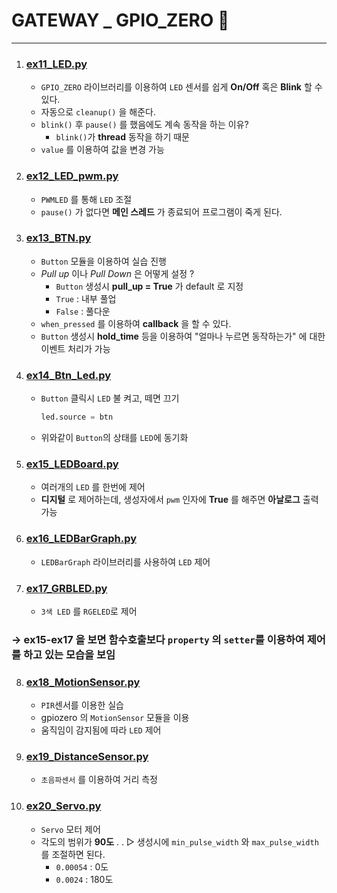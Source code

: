 # GATEWAY _ GPIO_ZERO 📰
---
1. ### [ex11_LED.py](./ex11_LED.py)
    - `GPIO_ZERO` 라이브러리를 이용하여 `LED` 센서를 쉽게 **On/Off** 혹은 **Blink** 할 수 있다.
    - 자동으로 `cleanup()` 을 해준다.
    - `blink()` 후 `pause()` 를 했음에도 계속 동작을 하는 이유?
        - `blink()`가 **thread** 동작을 하기 때문
    - `value` 를 이용하여 값을 변경 가능
2. ### [ex12_LED_pwm.py](./ex12_LED_pwm.py)
    - `PWMLED` 를 통해 `LED` 조절
    - `pause()` 가 없다면 **메인 스레드** 가 종료되어 프로그램이 죽게 된다.
3. ### [ex13_BTN.py](./ex13_BTN.py)
    - `Button` 모듈을 이용하여 실습 진행
    - _Pull up_ 이나 _Pull Down_ 은 어떻게 설정 ? 
        - `Button` 생성시 **pull_up = True** 가 default 로 지정
        - `True` : 내부 풀업
        - `False` : 풀다운
    - `when_pressed` 를 이용하여 **callback** 을 할 수 있다.
    - `Button` 생성시 **hold_time** 등을 이용하여 "얼마나 누르면 동작하는가" 에 대한 이벤트 처리가 가능
4. ### [ex14_Btn_Led.py](./ex14_Btn_Led.py)
    - `Button` 클릭시 `LED` 불 켜고, 떼면 끄기
    
        ```python
        led.source = btn
        ```
    - 위와같이 `Button`의 상태를 `LED`에 동기화
5. ### [ex15_LEDBoard.py](./ex15_LEDBoard.py)
    - 여러개의 `LED` 를 한번에 제어
    - **디지털** 로 제어하는데, 생성자에서 `pwm` 인자에 **True** 를 해주면 **아날로그** 출력 가능
6. ### [ex16_LEDBarGraph.py](./ex16_LEDBarGraph.py)
    - `LEDBarGraph` 라이브러리를 사용하여 `LED` 제어
7. ### [ex17_GRBLED.py](./ex17_GRBLED.py)
    - `3색 LED` 를 `RGELED`로 제어
### → **ex15-ex17** 을 보면 함수호출보다 `property` 의 `setter`를 이용하여 제어를 하고 있는 모습을 보임
8. ### [ex18_MotionSensor.py](./ex18_MotionSensor.py)
    - `PIR`센서를 이용한 실습
    - gpiozero 의 `MotionSensor` 모듈을 이용
    - 움직임이 감지됨에 따라 `LED` 제어
9. ### [ex19_DistanceSensor.py](./ex19_DistanceSensor.py)
    - `초음파센서` 를 이용하여 거리 측정
10. ### [ex20_Servo.py](./ex20_Servo.py)
    - `Servo` 모터 제어
    - 각도의 범위가 **90도** .  . ▷ 생성시에 `min_pulse_width` 와 `max_pulse_width` 를 조절하면 된다.
        - `0.00054` : 0도
        - `0.0024` : 180도